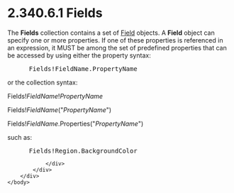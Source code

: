 <html dir="LTR" xmlns:mshelp="http://msdn.microsoft.com/mshelp" xmlns:ddue="http://ddue.schemas.microsoft.com/authoring/2003/5" xmlns:xlink="http://www.w3.org/1999/xlink" xmlns:tool="http://www.microsoft.com/tooltip">
    <head>
        <meta http-equiv="Content-Type" content="text/html; CHARSET=utf-8"></meta>
        <meta name="save" content="history"></meta>
        <title>2.340.6.1 Fields</title>
        <xml>
            <mshelp:toctitle title="2.340.6.1 Fields"></mshelp:toctitle>
            <mshelp:rltitle title="[MS-RDL]: Fields"></mshelp:rltitle>
            <mshelp:keyword index="A" term="82dd5f5a-227b-4781-8a5e-151924daa37f"></mshelp:keyword>
            <mshelp:attr name="DCSext.ContentType" value="open specification"></mshelp:attr>
            <mshelp:attr name="AssetID" value="82dd5f5a-227b-4781-8a5e-151924daa37f"></mshelp:attr>
            <mshelp:attr name="TopicType" value="kbRef"></mshelp:attr>
            <mshelp:attr name="DCSext.Title" value="[MS-RDL]: Fields" />
        </xml>
    </head>
    <body>
        <div id="header">
            <h1 class="heading">2.340.6.1 Fields</h1>
        </div>
        <div id="mainSection">
            <div id="mainBody">
                <div id="allHistory" class="saveHistory"></div>
                <div id="sectionSection0" class="section" name="collapseableSection">
                    

<p>The <b>Fields</b> collection contains a set of <a href="940b8522-5d1f-4a2a-ab79-087ef6a69881.htm">Field</a> objects. A <b>Field</b>
object can specify one or more properties. If one of these properties is referenced
in an expression, it MUST be among the set of predefined properties that can be
accessed by using either the property syntax:</p>

<dl>
<dd>
<div><pre> Fields!FieldName.PropertyName
</pre></div>
</dd></dl>

<p>or the collection syntax:</p>

<p>Fields!<i>FieldName</i>!<i>PropertyName</i></p>

<p>Fields!<i>FieldName</i>(&quot;<i>PropertyName</i>&quot;)</p>

<p>Fields!<i>FieldName</i>.Properties(&quot;<i>PropertyName</i>&quot;)</p>

<p>such as: </p>

<dl>
<dd>
<div><pre> Fields!Region.BackgroundColor
</pre></div>
</dd></dl>


                </div>
            </div>
        </div>
    </body>
</html>